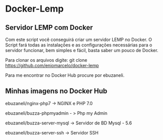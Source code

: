 # Docker-Lemp
Servidor LEMP com Docker
------------------------------------------------------------------------------------------------------------------------------------------

Com este script você conseguirá criar um servidor LEMP no Docker.
O Script fará todas as instalações e as configurações necessárias para o servidor funcionar, bem simples e fácil, basta saber um pouco de Docker.

Para clonar os arquivos digite: git clone https://github.com/eniomarcelo/docker-lemp

Para me encontrar no Docker Hub procure por ebuzaneli.


Minhas imagens no Docker Hub
------------------------------
ebuzaneli/nginx-php7 -> NGINX e PHP 7.0

ebuzaneli/buzza-phpmyadmin - > Php my Admin

ebuzaneli/buzza-server-mysql -> Servidor de BD Mysql - 5.6

ebuzaneli/buzza-server-ssh -> Servidor SSH
